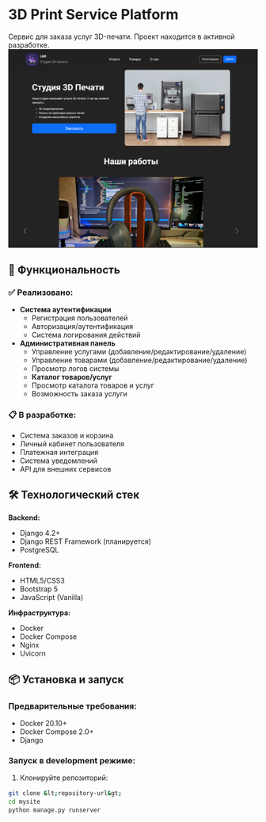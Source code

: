 # 3D Print Service Platform

Сервис для заказа услуг 3D-печати. Проект находится в активной разработке.
![img.png](mysite/imageReadme/img.png)


## 🚀 Функциональность

### ✅ Реализовано:
- **Система аутентификации**
  - Регистрация пользователей
  - Авторизация/аутентификация
  - Система логирования действий
- **Административная панель**
  - Управление услугами (добавление/редактирование/удаление)
  - Управление товарами (добавление/редактирование/удаление)
  - Просмотр логов системы
  - **Каталог товаров/услуг**
  - Просмотр каталога товаров и услуг
  - Возможность заказа услуги

### 📋 В разработке:
- Система заказов и корзина
- Личный кабинет пользователя
- Платежная интеграция
- Система уведомлений
- API для внешних сервисов

## 🛠 Технологический стек

**Backend:**
- Django 4.2+
- Django REST Framework (планируется)
- PostgreSQL

**Frontend:**
- HTML5/CSS3
- Bootstrap 5
- JavaScript (Vanilla)

**Инфраструктура:**
- Docker
- Docker Compose
- Nginx
- Uvicorn

## 📦 Установка и запуск

### Предварительные требования:
- Docker 20.10+
- Docker Compose 2.0+
- Django

### Запуск в development режиме:

1. Клонируйте репозиторий:
```bash
git clone &lt;repository-url&gt;
cd mysite
python manage.py runserver
